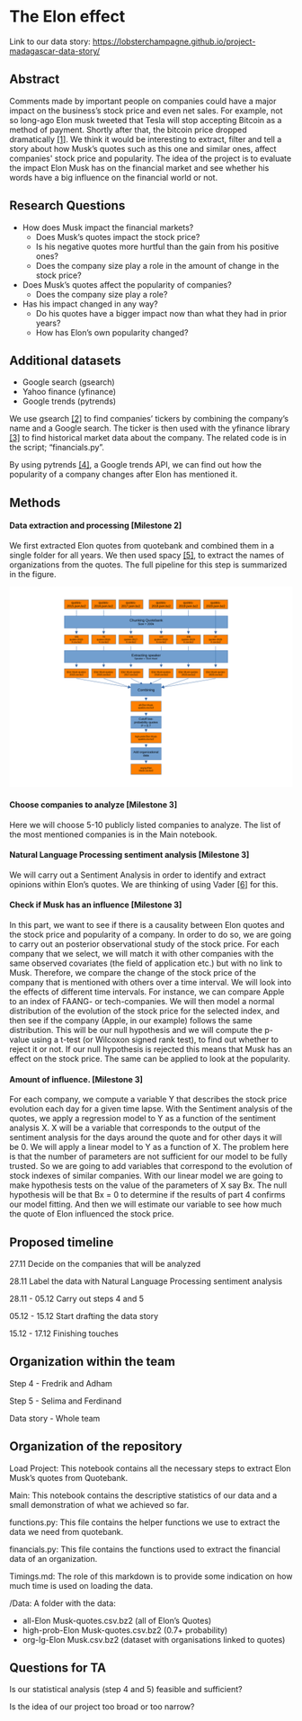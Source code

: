 # The Elon effect

Link to our data story: https://lobsterchampagne.github.io/project-madagascar-data-story/

## Abstract

Comments made by important people on companies could have a major impact on the business’s stock price and even net sales. For example, not so long-ago Elon musk tweeted that Tesla will stop accepting Bitcoin as a method of payment. Shortly after that, the bitcoin price dropped dramatically [[1]](https://www.cnbc.com/2021/05/13/bitcoin-btc-price-falls-after-tesla-stops-car-purchases-with-crypto.html). We think it would be interesting to extract, filter and tell a story about how Musk’s quotes such as this one and similar ones, affect companies' stock price and popularity. The idea of the project is to evaluate the impact Elon Musk has on the financial market and see whether his words have a big influence on the financial world or not.

## Research Questions

-   How does Musk impact the financial markets?
    -   Does Musk’s quotes impact the stock price?
    -   Is his negative quotes more hurtful than the gain from his positive ones?
    -   Does the company size play a role in the amount of change in the stock price?
-   Does Musk’s quotes affect the popularity of companies?
    -   Does the company size play a role?
-   Has his impact changed in any way?
    -   Do his quotes have a bigger impact now than what they had in prior years?
    -   How has Elon’s own popularity changed?

## Additional datasets

-   Google search (gsearch)
-   Yahoo finance (yfinance)
-   Google trends (pytrends)

We use gsearch [[2]](https://pypi.org/project/gsearch/) to find companies’ tickers by combining the company’s name and a Google search. The ticker is then used with the yfinance library [[3]](https://pypi.org/project/yfinance/) to find historical market data about the company. The related code is in the script; “financials.py”.

By using pytrends [[4]](https://pypi.org/project/pytrends/), a Google trends API, we can find out how the popularity of a company changes after Elon has mentioned it.

## Methods

#### Data extraction and processing [Milestone 2]

We first extracted Elon quotes from quotebank and combined them in a single folder for all years. We then used spacy [[5]](https://spacy.io/), to extract the names of organizations from the quotes. The full pipeline for this step is summarized in the figure.

![figure 1](figures/figure1.svg?raw=true)

#### Choose companies to analyze [Milestone 3]

Here we will choose 5-10 publicly listed companies to analyze. The list of the most mentioned companies is in the Main notebook.

#### Natural Language Processing sentiment analysis [Milestone 3]

We will carry out a Sentiment Analysis in order to identify and extract opinions within Elon’s quotes. We are thinking of using Vader [[6]](https://github.com/cjhutto/vaderSentiment) for this.

#### Check if Musk has an influence [Milestone 3]

In this part, we want to see if there is a causality between Elon quotes and the stock price and popularity of a company. In order to do so, we are going to carry out an posterior observational study of the stock price. For each company that we select, we will match it with other companies with the same observed covariates (the field of application etc.) but with no link to Musk. Therefore, we compare the change of the stock price of the company that is mentioned with others over a time interval. We will look into the effects of different time intervals.
For instance, we can compare Apple to an index of FAANG- or tech-companies. We will then model a normal distribution of the evolution of the stock price for the selected index, and then see if the company (Apple, in our example) follows the same distribution. This will be our null hypothesis and we will compute the p-value using a t-test (or Wilcoxon signed rank test), to find out whether to reject it or not. If our null hypothesis is rejected this means that Musk has an effect on the stock price. The same can be applied to look at the popularity.

#### Amount of influence. [Milestone 3]

For each company, we compute a variable Y that describes the stock price evolution each day for a given time lapse. With the Sentiment analysis of the quotes, we apply a regression model to Y as a function of the sentiment analysis X. X will be a variable that corresponds to the output of the sentiment analysis for the days around the quote and for other days it will be 0. We will apply a linear model to Y as a function of X. The problem here is that the number of parameters are not sufficient for our model to be fully trusted. So we are going to add variables that correspond to the evolution of stock indexes of similar companies. With our linear model we are going to make hypothesis tests on the value of the parameters of X say Bx. The null hypothesis will be that Bx = 0 to determine if the results of part 4 confirms our model fitting. And then we will estimate our variable to see how much the quote of Elon influenced the stock price.

## Proposed timeline

27.11 Decide on the companies that will be analyzed

28.11 Label the data with Natural Language Processing sentiment analysis

28.11 - 05.12 Carry out steps 4 and 5

05.12 - 15.12 Start drafting the data story

15.12 - 17.12 Finishing touches

## Organization within the team

Step 4 - Fredrik and Adham

Step 5 - Selima and Ferdinand

Data story - Whole team

## Organization of the repository

Load Project: This notebook contains all the necessary steps to extract Elon Musk’s quotes from Quotebank.

Main: This notebook contains the descriptive statistics of our data and a small demonstration of what we achieved so far.

functions.py: This file contains the helper functions we use to extract the data we need from quotebank.

financials.py: This file contains the functions used to extract the financial data of an organization.

Timings.md: The role of this markdown is to provide some indication on how much time is used on loading the data.

/Data: A folder with the data:

-   all-Elon Musk-quotes.csv.bz2 (all of Elon’s Quotes)
-   high-prob-Elon Musk-quotes.csv.bz2 (0.7+ probability)
-   org-lg-Elon Musk.csv.bz2 (dataset with organisations linked to quotes)

## Questions for TA

Is our statistical analysis (step 4 and 5) feasible and sufficient?

Is the idea of our project too broad or too narrow?
